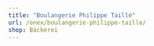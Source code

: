 ```yaml
---
title: "Boulangerie Philippe Taillé"
url: /onex/boulangerie-philippe-taille/
shop: Bäckerei
---
```

